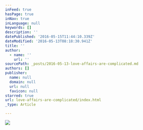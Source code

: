 ```yaml
---
inFeed: true
hasPage: true
inNav: true
inLanguage: null
keywords: []
description: ''
datePublished: '2016-05-15T11:44:10.339Z'
dateModified: '2016-05-13T08:18:30.941Z'
title: ''
author:
  - name: ''
    url: ''
sourcePath: _posts/2016-05-13-love-affairs-are-complicated.md
authors: []
publisher:
  name: null
  domain: null
  url: null
  favicon: null
starred: true
url: love-affairs-are-complicated/index.html
_type: Article

---
```

![](https://s3-us-west-2.amazonaws.com/the-grid-img/p/47d7f906201071dfc0fe278d0feddbe481f7222f.jpg)
